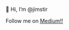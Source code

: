 👋 Hi, I’m @jimstir

Follow me on [Medium!!](https://medium.com/@jimstir)

<!---
jimstir/jimstir is a ✨ special ✨ repository because its `README.md` (this file) appears on your GitHub profile.
You can click the Preview link to take a look at your changes.
--->
